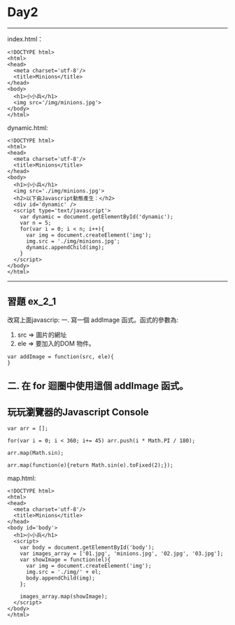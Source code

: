 # Day2
------

index.html：
```
<!DOCTYPE html>
<html>
<head>
  <meta charset='utf-8'/>
  <title>Minions</title>
</head>
<body>
  <h1>小小兵</h1>
  <img src='/img/minions.jpg'>
</body>
</html>
```
dynamic.html:
```
<!DOCTYPE html>
<html>
<head>
  <meta charset='utf-8'/>
  <title>Minions</title>
</head>
<body>
  <h1>小小兵</h1>
  <img src='./img/minions.jpg'>
  <h2>以下由Javascript動態產生：</h2>
  <div id='dynamic' />
  <script type='text/javascript'>
    var dynamic = document.getElementById('dynamic');
    var n = 5;
    for(var i = 0; i < n; i++){
      var img = document.createElement('img');
      img.src = './img/minions.jpg';
      dynamic.appendChild(img);
    }
  </script>
</body>
</html>
```
------
習題 ex_2_1
------
改寫上面javascrip:
一. 寫一個 addImage 函式。函式的參數為:
1. src => 圖片的網址
2. ele => 要加入的DOM 物件。
```
var addImage = function(src, ele){
}
```
二. 在 for 迴圈中使用這個 addImage 函式。
------
## 玩玩瀏覽器的Javascript Console
```
var arr = [];

for(var i = 0; i < 360; i+= 45) arr.push(i * Math.PI / 180);

arr.map(Math.sin);

arr.map(function(e){return Math.sin(e).toFixed(2);});

```

map.html:
```
<!DOCTYPE html>
<html>
<head>
  <meta charset='utf-8'/>
  <title>Minions</title>
</head>
<body id='body'>
  <h1>小小兵</h1>
  <script>
    var body = document.getElementById('body');
    var images_array = ['01.jpg', 'minions.jpg', '02.jpg', '03.jpg'];
    var showImage = function(el){
      var img = document.createElement('img');
      img.src = './img/' + el;
      body.appendChild(img);
    };

    images_array.map(showImage);
  </script>
</body>
</html>
```

